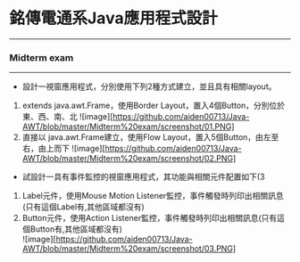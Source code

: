 
# 銘傳電通系Java應用程式設計

----

### Midterm exam

----
* 設計一視窗應用程式，分別使用下列2種方式建立，並且具有相關layout。<br>
1. extends java.awt.Frame，使用Border Layout，置入4個Button，分別位於東、西、南、北
![image][https://github.com/aiden00713/Java-AWT/blob/master/Midterm%20exam/screenshot/01.PNG]
2. 直接以 java.awt.Frame建立，使用Flow Layout，置入5個Button，由左至右，由上而下
![image][https://github.com/aiden00713/Java-AWT/blob/master/Midterm%20exam/screenshot/02.PNG]

* 試設計一具有事件監控的視窗應用程式，其功能與相關元件配置如下(3
1. Label元件，使用Mouse Motion Listener監控，事件觸發時列印出相關訊息(只有這個Label有,其他區域都沒有)<br>
2. Button元件，使用Action Listener監控，事件觸發時列印出相關訊息(只有這個Button有,其他區域都沒有)<br>
![image][https://github.com/aiden00713/Java-AWT/blob/master/Midterm%20exam/screenshot/03.PNG]
